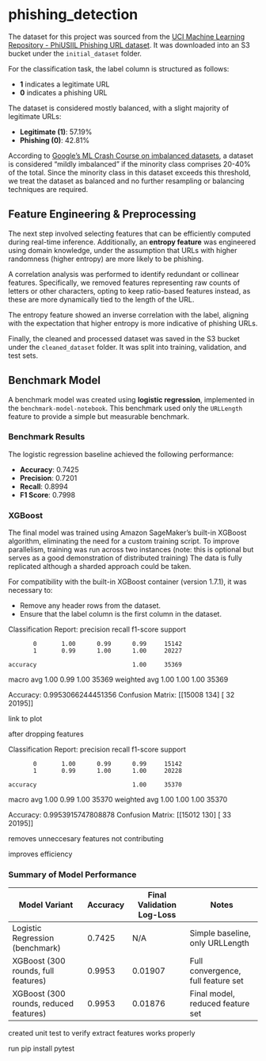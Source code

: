 

# phishing_detection

The dataset for this project was sourced from the [UCI Machine Learning Repository - PhiUSIIL Phishing URL dataset](https://archive.ics.uci.edu/dataset/967/phiusiil+phishing+url+dataset). It was downloaded into an S3 bucket under the `initial_dataset` folder.

For the classification task, the label column is structured as follows:
- **1** indicates a legitimate URL
- **0** indicates a phishing URL

The dataset is considered mostly balanced, with a slight majority of legitimate URLs:
- **Legitimate (1)**: 57.19%
- **Phishing (0)**: 42.81%

According to [Google’s ML Crash Course on imbalanced datasets](https://developers.google.com/machine-learning/crash-course/overfitting/imbalanced-datasets), a dataset is considered “mildly imbalanced” if the minority class comprises 20-40% of the total. Since the minority class in this dataset exceeds this threshold, we treat the dataset as balanced and no further resampling or balancing techniques are required.

## Feature Engineering & Preprocessing

The next step involved selecting features that can be efficiently computed during real-time inference. Additionally, an **entropy feature** was engineered using domain knowledge, under the assumption that URLs with higher randomness (higher entropy) are more likely to be phishing.

A correlation analysis was performed to identify redundant or collinear features. Specifically, we removed features representing raw counts of letters or other characters, opting to keep ratio-based features instead, as these are more dynamically tied to the length of the URL.

The entropy feature showed an inverse correlation with the label, aligning with the expectation that higher entropy is more indicative of phishing URLs.

Finally, the cleaned and processed dataset was saved in the S3 bucket under the `cleaned_dataset` folder. It was split into training, validation, and test sets.

## Benchmark Model

A benchmark model was created using **logistic regression**, implemented in the `benchmark-model-notebook`. This benchmark used only the `URLLength` feature to provide a simple but measurable benchmark.

### Benchmark Results

The logistic regression baseline achieved the following performance:
- **Accuracy**: 0.7425
- **Precision**: 0.7201
- **Recall**: 0.8994
- **F1 Score**: 0.7998

### XGBoost

The final model was trained using Amazon SageMaker’s built-in XGBoost algorithm, eliminating the need for a custom training script. To improve parallelism, training was run across two instances (note: this is optional but serves as a good demonstration of distributed training) The data is fully replicated although a sharded approach could be taken.

For compatibility with the built-in XGBoost container (version 1.7.1), it was necessary to:
- Remove any header rows from the dataset.
- Ensure that the label column is the first column in the dataset.



Classification Report:
               precision    recall  f1-score   support

           0       1.00      0.99      0.99     15142
           1       0.99      1.00      1.00     20227

    accuracy                           1.00     35369
   macro avg       1.00      0.99      1.00     35369
weighted avg       1.00      1.00      1.00     35369

Accuracy: 0.9953066244451356
Confusion Matrix:
 [[15008   134]
 [   32 20195]]



 link to plot


 after dropping features


 Classification Report:
               precision    recall  f1-score   support

           0       1.00      0.99      0.99     15142
           1       0.99      1.00      1.00     20228

    accuracy                           1.00     35370
   macro avg       1.00      0.99      1.00     35370
weighted avg       1.00      1.00      1.00     35370

Accuracy: 0.9953915747808878
Confusion Matrix:
 [[15012   130]
 [   33 20195]]


 removes unneccesary features not contributing

 improves efficiency


 ### Summary of Model Performance
| Model Variant                            | Accuracy | Final Validation Log-Loss | Notes                                   |
|------------------------------------------|----------|---------------------------|-----------------------------------------|
| Logistic Regression (benchmark)          | 0.7425   | N/A                       | Simple baseline, only URLLength         |
| XGBoost (300 rounds, full features)      | 0.9953   | 0.01907                   | Full convergence, full feature set      |
| XGBoost (300 rounds, reduced features)   | 0.9953   | 0.01876                  | Final model, reduced feature set        |

 created unit test to verify extract features works properly

 run pip install pytest